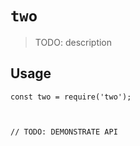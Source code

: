 # `two`

> TODO: description

## Usage

```
const two = require('two');



// TODO: DEMONSTRATE API
```

